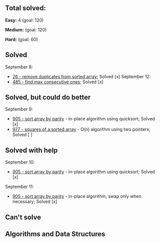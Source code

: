 ## Total solved:
**Easy:** 4 (goal: 120)

**Medium:** (goal: 120)

**Hard:** (goal: 60)

## Solved
September 8:
- [26 - remove duplicates from sorted array](https://leetcode.com/problems/remove-duplicates-from-sorted-array); Solved [x]
September 12:
- [485 - find max consecutive ones](https://leetcode.com/problems/max-consecutive-ones/); Solved [x]

## Solved, but could do better
September 9:
- [905 - sort array by parity](https://leetcode.com/problems/sort-array-by-parity/solution/) - in-place algorithm using quicksort; Solved [x]
- [977 - squares of a sorted array](https://leetcode.com/problems/squares-of-a-sorted-array/) - O(n) algorithm using two pointers; Solved [ ]

## Solved with help
September 10:
- [905 - sort array by parity](https://leetcode.com/problems/sort-array-by-parity/solution/) - in-place algorithm using quicksort; Solved [x]

September 11:
- [905 - sort array by parity](https://leetcode.com/problems/sort-array-by-parity/solution/) - in-place algorithm, swap only when necessary; Solved [x]

## Can't solve

## Algorithms and Data Structures
